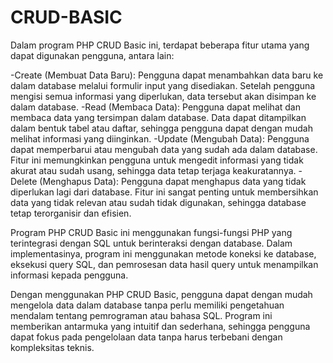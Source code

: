 # CRUD-BASIC
Dalam program PHP CRUD Basic ini, terdapat beberapa fitur utama yang dapat digunakan pengguna, antara lain:

-Create (Membuat Data Baru):
 Pengguna dapat menambahkan data baru ke dalam database melalui formulir input yang disediakan. Setelah pengguna mengisi semua informasi
 yang diperlukan, data tersebut akan disimpan ke dalam database.
-Read (Membaca Data):
 Pengguna dapat melihat dan membaca data yang tersimpan dalam database. Data dapat ditampilkan dalam bentuk tabel atau daftar, sehingga
 pengguna dapat dengan mudah melihat informasi yang diinginkan.
-Update (Mengubah Data):
 Pengguna dapat memperbarui atau mengubah data yang sudah ada dalam database. Fitur ini memungkinkan pengguna untuk mengedit informasi yang
 tidak akurat atau sudah usang, sehingga data tetap terjaga keakuratannya.
-Delete (Menghapus Data): 
 Pengguna dapat menghapus data yang tidak diperlukan lagi dari database. Fitur ini sangat penting untuk membersihkan data yang tidak
 relevan atau sudah tidak digunakan, sehingga database tetap terorganisir dan efisien.

Program PHP CRUD Basic ini menggunakan fungsi-fungsi PHP yang terintegrasi dengan SQL untuk berinteraksi dengan database. Dalam implementasinya, program ini menggunakan metode koneksi ke database, eksekusi query SQL, dan pemrosesan data hasil query untuk menampilkan informasi kepada pengguna.

Dengan menggunakan PHP CRUD Basic, pengguna dapat dengan mudah mengelola data dalam database tanpa perlu memiliki pengetahuan mendalam tentang pemrograman atau bahasa SQL. Program ini memberikan antarmuka yang intuitif dan sederhana, sehingga pengguna dapat fokus pada pengelolaan data tanpa harus terbebani dengan kompleksitas teknis.

